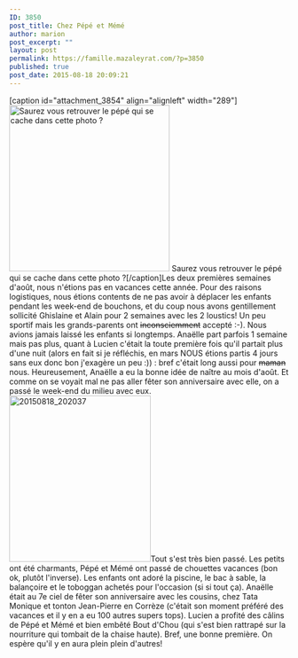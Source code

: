 ```yaml
---
ID: 3850
post_title: Chez Pépé et Mémé
author: marion
post_excerpt: ""
layout: post
permalink: https://famille.mazaleyrat.com/?p=3850
published: true
post_date: 2015-08-18 20:09:21
---
```

[caption id="attachment_3854" align="alignleft" width="289"]<a href="http://famille.mazaleyrat.com/wordpress/wp-content/uploads/2015/08/PSX_20150818_201845.jpg"><img src="http://famille.mazaleyrat.com/wordpress/wp-content/uploads/2015/08/PSX_20150818_201845-289x300.jpg" alt="Saurez vous retrouver le pépé qui se cache dans cette photo ?" width="289" height="300" class="size-medium wp-image-3854" /></a> Saurez vous retrouver le pépé qui se cache dans cette photo ?[/caption]Les deux premières semaines d'août, nous n'étions pas en vacances cette année. Pour des raisons logistiques, nous étions contents de ne pas avoir à déplacer les enfants pendant les week-end de bouchons, et du coup nous avons gentillement sollicité Ghislaine et Alain pour 2 semaines avec les 2 loustics! Un peu sportif mais les grands-parents ont <strike>inconsciemment</strike> accepté :-). Nous avions jamais laissé les enfants si longtemps. Anaëlle part parfois 1 semaine mais pas plus, quant à Lucien c'était la toute première fois qu'il partait plus d'une nuit (alors en fait si je réfléchis, en mars NOUS étions partis 4 jours sans eux donc bon j'exagère un peu :)) : bref c'était long aussi pour <strike>maman </strike>nous. Heureusement, Anaëlle a eu la bonne idée de naître au mois d'août. Et comme on se voyait mal ne pas aller fêter son anniversaire avec elle, on a passé le week-end du milieu avec eux.
<a href="http://famille.mazaleyrat.com/wordpress/wp-content/uploads/2015/08/20150818_202037.jpg"><img src="http://famille.mazaleyrat.com/wordpress/wp-content/uploads/2015/08/20150818_202037-255x300.jpg" alt="20150818_202037" width="255" height="300" class="alignright size-medium wp-image-3855" /></a>Tout s'est très bien passé. Les petits ont été charmants, Pépé et Mémé ont passé de chouettes vacances (bon ok, plutôt l'inverse). Les enfants ont adoré la piscine, le bac à sable, la balançoire et le toboggan achetés pour l'occasion (si si tout ça). Anaëlle était au 7e ciel de fêter son anniversaire avec les cousins, chez Tata Monique et tonton Jean-Pierre en Corrèze (c'était son moment préféré des vacances et il y en a eu 100 autres supers tops). Lucien a profité des câlins de Pépé et Mémé et bien embêté Bout d'Chou (qui s'est bien rattrapé sur la nourriture qui tombait de la chaise haute). 
Bref, une bonne première. On espère qu'il y en aura plein plein d'autres!